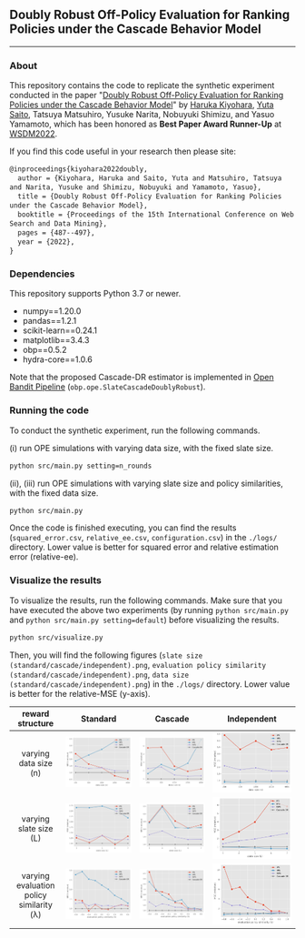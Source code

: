 ## Doubly Robust Off-Policy Evaluation for Ranking Policies under the Cascade Behavior Model

---

### About
This repository contains the code to replicate the synthetic experiment conducted in the paper "[Doubly Robust Off-Policy Evaluation for Ranking Policies under the Cascade Behavior Model](https://dl.acm.org/doi/10.1145/3488560.3498380)" by [Haruka Kiyohara](https://sites.google.com/view/harukakiyohara), [Yuta Saito](https://usait0.com/en/), Tatsuya Matsuhiro, Yusuke Narita, Nobuyuki Shimizu, and Yasuo Yamamoto, which has been honored as **Best Paper Award Runner-Up** at [WSDM2022](https://www.wsdm-conference.org/2022/).

If you find this code useful in your research then please site:
```
@inproceedings{kiyohara2022doubly,
  author = {Kiyohara, Haruka and Saito, Yuta and Matsuhiro, Tatsuya and Narita, Yusuke and Shimizu, Nobuyuki and Yamamoto, Yasuo},
  title = {Doubly Robust Off-Policy Evaluation for Ranking Policies under the Cascade Behavior Model},
  booktitle = {Proceedings of the 15th International Conference on Web Search and Data Mining},
  pages = {487--497},
  year = {2022},
}
```

### Dependencies
This repository supports Python 3.7 or newer.

- numpy==1.20.0
- pandas==1.2.1
- scikit-learn==0.24.1
- matplotlib==3.4.3
- obp==0.5.2
- hydra-core==1.0.6

Note that the proposed Cascade-DR estimator is implemented in [Open Bandit Pipeline](https://github.com/st-tech/zr-obp) (`obp.ope.SlateCascadeDoublyRobust`).

### Running the code
To conduct the synthetic experiment, run the following commands.

(i) run OPE simulations with varying data size, with the fixed slate size.
```bash
python src/main.py setting=n_rounds
```

(ii), (iii) run OPE simulations with varying slate size and policy similarities, with the fixed data size.
```bash
python src/main.py
```
Once the code is finished executing, you can find the results (`squared_error.csv`, `relative_ee.csv`, `configuration.csv`) in the `./logs/` directory. Lower value is better for squared error and relative estimation error (relative-ee).

### Visualize the results
To visualize the results, run the following commands.
Make sure that you have executed the above two experiments (by running `python src/main.py` and `python src/main.py setting=default`) before visualizing the results.
```bash
python src/visualize.py
```

Then, you will find the following figures (`slate size (standard/cascade/independent).png`, `evaluation policy similarity (standard/cascade/independent).png`, `data size (standard/cascade/independent).png`) in the `./logs/` directory. Lower value is better for the relative-MSE (y-axis).

| reward structure                        |  Standard                                                      |  Cascade                                                        |      Independent               |
| :-------------------------------------: | :------------------------------------------------------------: | :-----------------------------------------:                   | :------------------------------------------------------------: |
| varying data size (n)                    | <img src="./figs/data size (standard).png">                    | <img src="./figs/data size (cascade).png">                    | <img src="./figs/data size (independent).png">                    |
| varying slate size (L)                   | <img src="./figs/slate size (standard).png">                   | <img src="./figs/slate size (cascade).png">                   | <img src="./figs/slate size (independent).png">                   |
| varying evaluation policy similarity (λ) | <img src="./figs/evaluation policy similarity (standard).png"> | <img src="./figs/evaluation policy similarity (cascade).png"> | <img src="./figs/evaluation policy similarity (independent).png"> |
